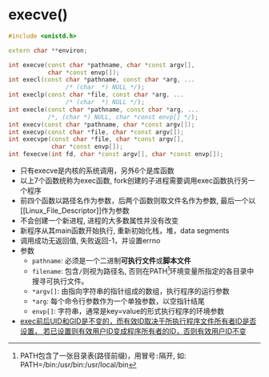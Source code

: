 # execve()

```c++
#include <unistd.h>

extern char **environ;

int execve(const char *pathname, char *const argv[],
           char *const envp[]);
int execl(const char *pathname, const char *arg, ...
                /* (char  *) NULL */);
int execlp(const char *file, const char *arg, ...
                /* (char  *) NULL */);
int execle(const char *pathname, const char *arg, ...
           /*, (char *) NULL, char *const envp[] */);
int execv(const char *pathname, char *const argv[]);
int execvp(const char *file, char *const argv[]);
int execvpe(const char *file, char *const argv[],
            char *const envp[]);
int fexecve(int fd, char *const argv[], char *const envp[]);                       
```

- 只有execve是内核的系统调用，另外6个是库函数
- 以上7个函数统称为exec函数, fork创建的子进程需要调用exec函数执行另一个程序
- 前四个函数以路径名作为参数，后两个函数则取文件名作为参数, 最后一个以[[Linux_File_Descriptor]]作为参数
- 不会创建一个新进程, 进程的大多数属性并没有改变
- 新程序从其main函数开始执行, 重新初始化栈，堆，data segments
- 调用成功无返回值, 失败返回-1，并设置errno
- 参数
  - `pathname`: 必须是一个二进制**可执行文件**或**脚本文件**
  - `filename`: 包含`/`则视为路径名, 否则在PATH[^path]环境变量所指定的各目录中搜寻可执行文件。
  - `*argv[]`: 由指向字符串的指针组成的数组，执行程序的运行参数
  - `*arg`: 每个命令行参数作为一个单独参数，以空指针结尾
  - `envp[]`: 字符串，通常是key=value的形式执行程序的环境参数
- [exec前后UID和GID是不变的，而有效ID取决于所执行程序文件所有者ID是否设置， 若已设置则有效用户ID变成程序所有者的ID，否则有效用户ID不变](Linux文件ID.md)  
  
[^path]:PATH包含了一张目录表(路径前缀)，用冒号`:`隔开, 
                    如: PATH=/bin:/usr/bin:/usr/local/bin
